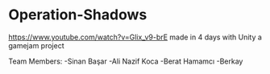 # Operation-Shadows
https://www.youtube.com/watch?v=Glix_v9-brE
made in 4 days with Unity
a gamejam project

Team Members:
-Sinan Başar
-Ali Nazif Koca
-Berat Hamamcı
-Berkay
